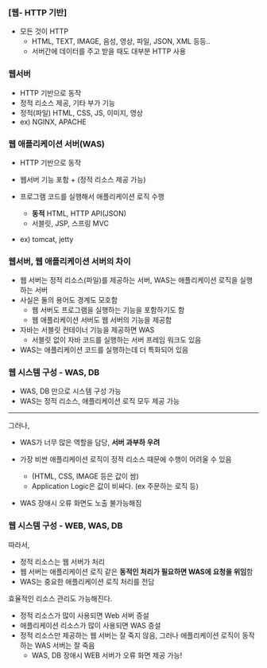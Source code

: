 ### [웹- HTTP 기반]

- 모든 것이 HTTP
    - HTML, TEXT, IMAGE, 음성, 영상, 파일, JSON, XML 등등..
    - 서버간에 데이터를 주고 받을 때도 대부분 HTTP 사용

### 웹서버

- HTTP 기반으로 동작
- 정적 리소스 제공, 기타 부가 기능
- 정적(파일) HTML, CSS, JS, 이미지, 영상
- ex) NGINX, APACHE

### 웹 애플리케이션 서버(WAS)

- HTTP 기반으로 동작
- 웹서버 기능 포함 + (정적 리소스 제공 가능)
- 프로그램 코드를 실행해서 애플리케이션 로직 수행
    - **동적** HTML, HTTP API(JSON)
    - 서블릿, JSP, 스프링 MVC

- ex) tomcat, jetty

### 웹서버, 웹 애플리케이션 서버의 차이

- 웹 서버는 정적 리소스(파일)를 제공하는 서버, WAS는 애플리케이션 로직을 실행하는 서버
- 사실은 둘의 용어도 경계도 모호함
    - 웹 서버도 프로그램을 실행하는 기능을 포함하기도 함
    - 웹 애플리케이션 서버도 웹 서버의 기능을 제공함
- 자바는 서블릿 컨테이너 기능을 제공하면 WAS
    - 서블릿 없이 자바 코드를 실행하는 서버 프레임 워크도 있음
- WAS는 애플리케이션 코드를 실행하는데 더 특화되어 있음

### 웹 시스템 구성 - WAS, DB

- WAS, DB 만으로 시스템 구성 가능
- WAS는 정적 리소스, 애플리케이션 로직 모두 제공 가능

---

그러나,

- WAS가 너무 많은 역할을 담당, **서버 과부하 우려**

- 가장 비싼 애플리케이션 로직이 정적 리소스 때문에 수행이 어려울 수 있음
    - (HTML, CSS, IMAGE 등은 값이 쌈)
    - Application Logic은 값이 비싸다. (ex 주문하는 로직 등)
- WAS 장애시 오류 화면도 노출 불가능해짐

### 웹 시스템 구성 - WEB, WAS, DB

따라서,

- 정적 리소스는 웹 서버가 처리
- 웹 서버는 애플리케이션 로직 같은 **동적인 처리가 필요하면 WAS에 요청을 위임**함
- WAS는 중요한 애플리케이션 로직 처리를 전담

효율적인 리소스 관리도 가능해진다.

- 정적 리소스가 많이 사용되면 Web 서버 증설
- 애플리케이션 리소스가 많이 사용되면 WAS 증설
- 정적 리소스만 제공하는 웹 서버는 잘 죽지 않음, 그러나 애플리케이션 로직이 동작하는 WAS 서버는 잘 죽음
    - WAS, DB 장애시 WEB 서버가 오류 화면 제공 가능!

